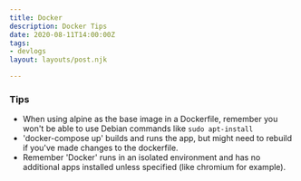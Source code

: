 ```yaml
---
title: Docker
description: Docker Tips
date: 2020-08-11T14:00:00Z
tags:
- devlogs
layout: layouts/post.njk

---
```

### Tips

* When using alpine as the base image in a Dockerfile, remember you won't be able to use Debian commands like `sudo apt-install`
* 'docker-compose up' builds and runs the app, but might need to rebuild if you've made changes to the dockerfile.
* Remember 'Docker' runs in an isolated environment and has no additional apps installed unless specified (like chromium for example).